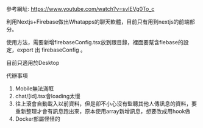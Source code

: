參考網址: https://www.youtube.com/watch?v=svlEVg0To_c

利用Nextjs+Firebase做出Whatapps的聊天軟體，目前只有用到nextjs的前端部分。

使用方法，需要新增firebaseConfig.tsx放到跟目錄，裡面要幫含fiebase的設定，export 出 firebaseConfig 。

目前只適用於Desktop


代辦事項
1. Mobile無法滿眶
2. chat/[id].tsx會loading太慢
3. 往上滾會自動載入以前資料，但是卻不小心沒有監聽其他人傳訊息的資料，要重新整理才會有訊息跑出來，原本使用array新增訊息，想要改成用hook做
4. Docker部屬怪怪的

